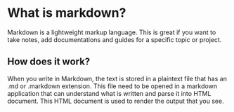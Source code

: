 # What is markdown?

Markdown is a lightweight markup language. This is great if you want to take notes, add documentations and guides for a specific topic or project.

## How does it work?

When you write in Markdown, the text is stored in a plaintext file that has an .md or .markdown extension. This file need to be opened in a markdown application that can understand what is written and parse it into HTML document. This HTML document is used to render the output that you see.
